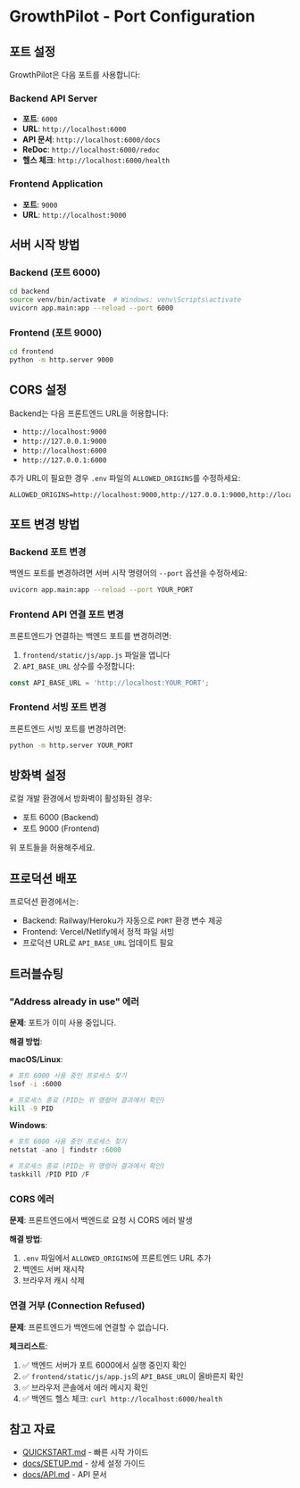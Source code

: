 # GrowthPilot - Port Configuration

## 포트 설정

GrowthPilot은 다음 포트를 사용합니다:

### Backend API Server
- **포트**: `6000`
- **URL**: `http://localhost:6000`
- **API 문서**: `http://localhost:6000/docs`
- **ReDoc**: `http://localhost:6000/redoc`
- **헬스 체크**: `http://localhost:6000/health`

### Frontend Application
- **포트**: `9000`
- **URL**: `http://localhost:9000`

## 서버 시작 방법

### Backend (포트 6000)
```bash
cd backend
source venv/bin/activate  # Windows: venv\Scripts\activate
uvicorn app.main:app --reload --port 6000
```

### Frontend (포트 9000)
```bash
cd frontend
python -m http.server 9000
```

## CORS 설정

Backend는 다음 프론트엔드 URL을 허용합니다:
- `http://localhost:9000`
- `http://127.0.0.1:9000`
- `http://localhost:6000`
- `http://127.0.0.1:6000`

추가 URL이 필요한 경우 `.env` 파일의 `ALLOWED_ORIGINS`를 수정하세요:

```env
ALLOWED_ORIGINS=http://localhost:9000,http://127.0.0.1:9000,http://localhost:6000,http://127.0.0.1:6000
```

## 포트 변경 방법

### Backend 포트 변경
백엔드 포트를 변경하려면 서버 시작 명령어의 `--port` 옵션을 수정하세요:

```bash
uvicorn app.main:app --reload --port YOUR_PORT
```

### Frontend API 연결 포트 변경
프론트엔드가 연결하는 백엔드 포트를 변경하려면:

1. `frontend/static/js/app.js` 파일을 엽니다
2. `API_BASE_URL` 상수를 수정합니다:

```javascript
const API_BASE_URL = 'http://localhost:YOUR_PORT';
```

### Frontend 서빙 포트 변경
프론트엔드 서빙 포트를 변경하려면:

```bash
python -m http.server YOUR_PORT
```

## 방화벽 설정

로컬 개발 환경에서 방화벽이 활성화된 경우:
- 포트 6000 (Backend)
- 포트 9000 (Frontend)

위 포트들을 허용해주세요.

## 프로덕션 배포

프로덕션 환경에서는:
- Backend: Railway/Heroku가 자동으로 `PORT` 환경 변수 제공
- Frontend: Vercel/Netlify에서 정적 파일 서빙
- 프로덕션 URL로 `API_BASE_URL` 업데이트 필요

## 트러블슈팅

### "Address already in use" 에러

**문제**: 포트가 이미 사용 중입니다.

**해결 방법**:

**macOS/Linux**:
```bash
# 포트 6000 사용 중인 프로세스 찾기
lsof -i :6000

# 프로세스 종료 (PID는 위 명령어 결과에서 확인)
kill -9 PID
```

**Windows**:
```powershell
# 포트 6000 사용 중인 프로세스 찾기
netstat -ano | findstr :6000

# 프로세스 종료 (PID는 위 명령어 결과에서 확인)
taskkill /PID PID /F
```

### CORS 에러

**문제**: 프론트엔드에서 백엔드로 요청 시 CORS 에러 발생

**해결 방법**:
1. `.env` 파일에서 `ALLOWED_ORIGINS`에 프론트엔드 URL 추가
2. 백엔드 서버 재시작
3. 브라우저 캐시 삭제

### 연결 거부 (Connection Refused)

**문제**: 프론트엔드가 백엔드에 연결할 수 없습니다.

**체크리스트**:
1. ✅ 백엔드 서버가 포트 6000에서 실행 중인지 확인
2. ✅ `frontend/static/js/app.js`의 `API_BASE_URL`이 올바른지 확인
3. ✅ 브라우저 콘솔에서 에러 메시지 확인
4. ✅ 백엔드 헬스 체크: `curl http://localhost:6000/health`

## 참고 자료

- [QUICKSTART.md](QUICKSTART.md) - 빠른 시작 가이드
- [docs/SETUP.md](docs/SETUP.md) - 상세 설정 가이드
- [docs/API.md](docs/API.md) - API 문서
